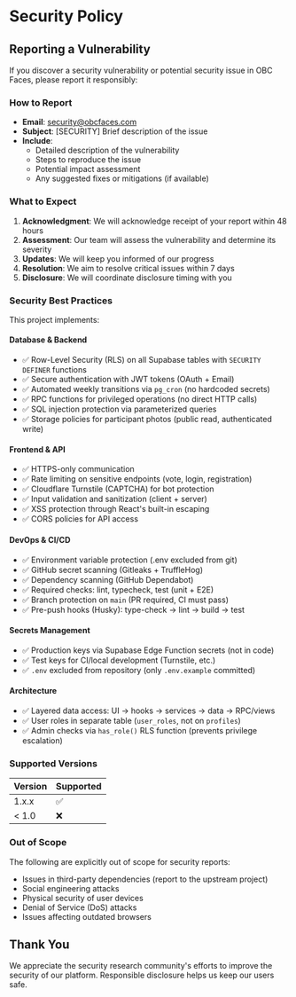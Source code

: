# Security Policy

## Reporting a Vulnerability

If you discover a security vulnerability or potential security issue in OBC Faces, please report it responsibly:

### How to Report

- **Email**: security@obcfaces.com
- **Subject**: [SECURITY] Brief description of the issue
- **Include**:
  - Detailed description of the vulnerability
  - Steps to reproduce the issue
  - Potential impact assessment
  - Any suggested fixes or mitigations (if available)

### What to Expect

1. **Acknowledgment**: We will acknowledge receipt of your report within 48 hours
2. **Assessment**: Our team will assess the vulnerability and determine its severity
3. **Updates**: We will keep you informed of our progress
4. **Resolution**: We aim to resolve critical issues within 7 days
5. **Disclosure**: We will coordinate disclosure timing with you

### Security Best Practices

This project implements:

#### Database & Backend
- ✅ Row-Level Security (RLS) on all Supabase tables with `SECURITY DEFINER` functions
- ✅ Secure authentication with JWT tokens (OAuth + Email)
- ✅ Automated weekly transitions via `pg_cron` (no hardcoded secrets)
- ✅ RPC functions for privileged operations (no direct HTTP calls)
- ✅ SQL injection protection via parameterized queries
- ✅ Storage policies for participant photos (public read, authenticated write)

#### Frontend & API
- ✅ HTTPS-only communication
- ✅ Rate limiting on sensitive endpoints (vote, login, registration)
- ✅ Cloudflare Turnstile (CAPTCHA) for bot protection
- ✅ Input validation and sanitization (client + server)
- ✅ XSS protection through React's built-in escaping
- ✅ CORS policies for API access

#### DevOps & CI/CD
- ✅ Environment variable protection (.env excluded from git)
- ✅ GitHub secret scanning (Gitleaks + TruffleHog)
- ✅ Dependency scanning (GitHub Dependabot)
- ✅ Required checks: lint, typecheck, test (unit + E2E)
- ✅ Branch protection on `main` (PR required, CI must pass)
- ✅ Pre-push hooks (Husky): type-check → lint → build → test

#### Secrets Management
- ✅ Production keys via Supabase Edge Function secrets (not in code)
- ✅ Test keys for CI/local development (Turnstile, etc.)
- ✅ `.env` excluded from repository (only `.env.example` committed)

#### Architecture
- ✅ Layered data access: UI → hooks → services → data → RPC/views
- ✅ User roles in separate table (`user_roles`, not on `profiles`)
- ✅ Admin checks via `has_role()` RLS function (prevents privilege escalation)

### Supported Versions

| Version | Supported          |
| ------- | ------------------ |
| 1.x.x   | :white_check_mark: |
| < 1.0   | :x:                |

### Out of Scope

The following are explicitly out of scope for security reports:

- Issues in third-party dependencies (report to the upstream project)
- Social engineering attacks
- Physical security of user devices
- Denial of Service (DoS) attacks
- Issues affecting outdated browsers

## Thank You

We appreciate the security research community's efforts to improve the security of our platform. Responsible disclosure helps us keep our users safe.
